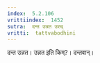 ```yaml
---
index:  5.2.106
vrittiindex:  1452
sutra:  दन्त उन्नत उरच्
vritti:  tattvabodhini 
---
```


दन्त उन्नत। उन्नत इति किम्?। दन्तवान्।

